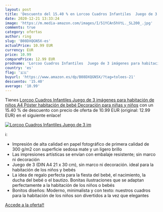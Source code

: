 ```yaml
---
layout: post
title: 'Descuento del 15.40 % en Lorcoo Cuadros Infantiles  Juego de 3 im'
date: 2020-12-21 13:33:24
image: 'https://m.media-amazon.com/images/I/51YCAn5hVtL._SL200_.jpg'
comments: true
category: ofertas
author: ring
slug: 'B08DXQGN5X-es'
actualPrice: 10.99 EUR
currency: EUR
price: 10.99
comparePrice: 12.99 EUR
prodname: 'Lorcoo Cuadros Infantiles  Juego de 3 imágenes para habitación de niños  A4 Póster habitación de bebé  Decoración para niñas y niños'
country: 'es'
flag: '🇪🇸'
buyurl: 'https://www.amazon.es/dp/B08DXQGN5X/?tag=tolees-21'
descuento: '15.40'
average: '10.99'
---
```


Tienes [Lorcoo Cuadros Infantiles  Juego de 3 imágenes para habitación de niños  A4 Póster habitación de bebé  Decoración para niñas y niños](https://www.amazon.es/dp/B08DXQGN5X/?tag=tolees-21) con un 15.40 % de descuento con precio de oferta de 10.99 EUR (original: 12.99 EUR) en el siguiente enlace!

[![Lorcoo Cuadros Infantiles  Juego de 3 im](https://m.media-amazon.com/images/I/51YCAn5hVtL._SL200_.jpg)](https://www.amazon.es/dp/B08DXQGN5X/?tag=tolees-21)

ℹ️:

- Impresión de alta calidad en papel fotográfico de primera calidad de 300 g/m2 con superficie sedosa mate y un ligero brillo
- Las impresiones artísticas se envían con embalaje resistente; sin marco ni decoración
- Juego de 3 (DIN A4 21 x 30 cm), sin marco ni decoración. ideal para la habitación de los niños y bebés
- La idea de regalo perfecta para la fiesta del bebé, el nacimiento, la ducha del bebé o el bautizo. Bonitas ilustraciones que se adaptan perfectamente a la habitación de los niños o bebés
- Bonitos diseños: Moderno, minimalista y con texto: nuestros cuadros para la habitación de los niños son divertidos a la vez que elegantes

[Accede a la oferta!!](https://www.amazon.es/dp/B08DXQGN5X/?tag=tolees-21)
